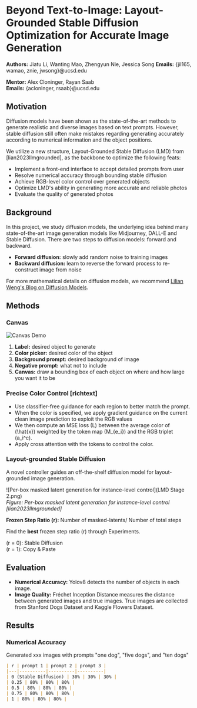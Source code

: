 # Beyond Text-to-Image: Layout-Grounded Stable Diffusion Optimization for Accurate Image Generation

**Authors:** Jiatu Li, Wanting Mao, Zhengyun Nie, Jessica Song 
**Emails:** {jil165, wamao, znie, jwsong}@ucsd.edu

**Mentor:** Alex Cloninger, Rayan Saab  
**Emails:** {acloninger, rsaab}@ucsd.edu

## Motivation

Diffusion models have been shown as the state-of-the-art methods to generate realistic and diverse images based on text prompts. However, stable diffusion still often make mistakes regarding generating accurately according to numerical information and the object positions.

We utilize a new structure, Layout-Grounded Stable Diffusion (LMD) from [lian2023llmgrounded], as the backbone to optimize the following feats:

- Implement a front-end interface to accept detailed prompts from user
- Resolve numerical accuracy through bounding stable diffusion
- Achieve RGB-level color control over generated objects
- Optimize LMD's ability in generating more accurate and reliable photos
- Evaluate the quality of generated photos

## Background
In this project, we study diffusion models, the underlying idea behind many state-of-the-art image generation models like Midjourney, DALL-E and Stable Diffusion. There are two steps to diffusion models: forward and backward.

- **Forward diffusion:** slowly add random noise to training images
- **Backward diffusion:** learn to reverse the forward process to re-construct image from noise

For more mathematical details on diffusion models, we recommend [Lilian Weng's Blog on Diffusion Models](https://lilianweng.github.io/posts/2021-07-11-diffusion-models/).

## Methods

### Canvas

![Canvas Demo](figures/canvas_demo.png)

1. **Label:** desired object to generate
2. **Color picker:** desired color of the object
3. **Background prompt:** desired background of image
4. **Negative prompt:** what not to include
5. **Canvas:** draw a bounding box of each object on where and how large you want it to be

### Precise Color Control [richtext]

- Use classifier-free guidance for each region to better match the prompt.
- When the color is specified, we apply gradient guidance on the current clean image prediction to exploit the RGB values
- We then compute an MSE loss \(L\) between the average color of \(\hat{x}\) weighted by the token map \(M_{e_i}\) and the RGB triplet \(a_i^c\).
- Apply cross attention with the tokens to control the color.

### Layout-grounded Stable Diffusion

A novel controller guides an off-the-shelf diffusion model for layout-grounded image generation.

![Per-box masked latent generation for instance-level control](LMD Stage 2.png)  
*Figure: Per-box masked latent generation for instance-level control [lian2023llmgrounded]*

**Frozen Step Ratio \(r\):** Number of masked-latents/ Number of total steps

Find the **best** frozen step ratio \(r\) through Experiments.

\(r = 0\): Stable Diffusion  
\(r = 1\): Copy & Paste

## Evaluation

- **Numerical Accuracy:** Yolov8 detects the number of objects in each image.
- **Image Quality:** Fréchet Inception Distance measures the distance between generated images and true images. True images are collected from Stanford Dogs Dataset and Kaggle Flowers Dataset.

## Results

### Numerical Accuracy

Generated xxx images with prompts "one dog", "five dogs", and "ten dogs"

```markdown
| r | prompt 1 | prompt 2 | prompt 3 |
|---|----------|----------|----------|
| 0 (Stable Diffusion) | 30% | 30% | 30% |
| 0.25 | 80% | 80% | 80% |
| 0.5 | 80% | 80% | 80% |
| 0.75 | 80% | 80% | 80% |
| 1 | 80% | 80% | 80% |
